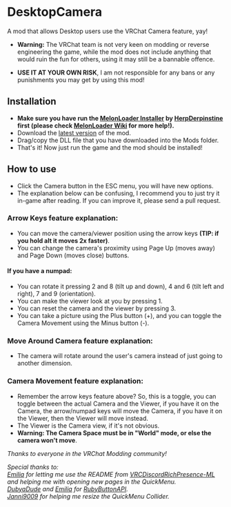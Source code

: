 # DesktopCamera
A mod that allows Desktop users use the VRChat Camera feature, yay!

* **Warning:** The VRChat team is not very keen on modding or reverse engineering the game, while the mod does not include anything that would ruin the fun for others, using it may still be a bannable offence.

* **USE IT AT YOUR OWN RISK**, I am not responsible for any bans or any punishments you may get by using this mod!

## Installation
* **Make sure you have run the [MelonLoader Installer](https://github.com/HerpDerpinstine/MelonLoader/releases/latest/download/MelonLoader.Installer.exe) by [HerpDerpinstine](https://github.com/HerpDerpinstine) first (please check [MelonLoader Wiki](https://melonwiki.xyz) for more help!).**
* Download the [latest version](https://github.com/nitrog0d/DesktopCamera/releases/latest/download/DesktopCamera.dll) of the mod.
* Drag/copy the DLL file that you have downloaded into the Mods folder.
* That's it! Now just run the game and the mod should be installed!

## How to use
* Click the Camera button in the ESC menu, you will have new options.  
* The explanation below can be confusing, I recommend you to just try it in-game after reading. If you can improve it, please send a pull request.

### **Arrow Keys feature explanation:**
* You can move the camera/viewer position using the arrow keys **(TIP: if you hold alt it moves 2x faster)**.  
* You can change the camera's proximity using Page Up (moves away) and Page Down (moves close) buttons.

#### If you have a numpad:  
* You can rotate it pressing 2 and 8 (tilt up and down), 4 and 6 (tilt left and right), 7 and 9 (orientation).
* You can make the viewer look at you by pressing 1.  
* You can reset the camera and the viewer by pressing 3.  
* You can take a picture using the Plus button (+), and you can toggle the Camera Movement using the Minus button (-).  

### **Move Around Camera feature explanation:**
* The camera will rotate around the user's camera instead of just going to another dimension.

### **Camera Movement feature explanation:**
* Remember the arrow keys feature above? So, this is a toggle, you can toggle between the actual Camera and the Viewer, if you have it on the Camera, the arrow/numpad keys will move the Camera, if you have it on the Viewer, then the Viewer will move instead.  
* The Viewer is the Camera view, if it's not obvious.  
* **Warning: The Camera Space must be in "World" mode, or else the camera won't move**.

*Thanks to everyone in the VRChat Modding community!*  

*Special thanks to:*  
*[Emilia](https://github.com/thetrueyoshifan) for letting me use the README from [VRCDiscordRichPresence-ML](https://github.com/thetrueyoshifan/VRCDiscordRichPresence-ML) and helping me with opening new pages in the QuickMenu.*  
*[DubyaDude](https://github.com/DubyaDude) and [Emilia](https://github.com/thetrueyoshifan) for [RubyButtonAPI](https://github.com/DubyaDude/RubyButtonAPI).*  
*[Janni9009](https://github.com/Janni9009) for helping me resize the QuickMenu Collider.*